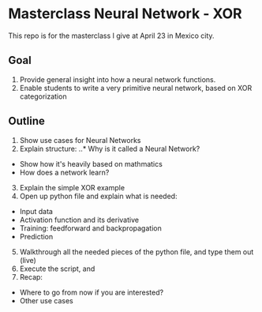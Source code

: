 # Masterclass Neural Network - XOR 
This repo is for the masterclass I give at April 23 in Mexico city.

## Goal
1. Provide general insight into how a neural network functions.
2. Enable students to write a very primitive neural network, based on XOR categorization

## Outline
1. Show use cases for Neural Networks
2. Explain structure: 
..* Why is it called a Neural Network?
  * Show how it's heavily based on mathmatics
  * How does a network learn?
3. Explain the simple XOR example
4. Open up python file and explain what is needed:
  * Input data
  * Activation function and its derivative
  * Training: feedforward and backpropagation
  * Prediction
5. Walkthrough all the needed pieces of the python file, and type them out (live)
6. Execute the script, and 
7. Recap: 
  * Where to go from now if you are interested?
  * Other use cases
